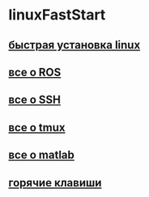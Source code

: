 # linuxFastStart

## [быстрая установка linux](https://github.com/5met4nka/linuxFastStart/blob/main/fastStart.md)

## [все о ROS](https://github.com/5met4nka/linuxFastStart/blob/main/allAboutROS.md)

## [все о SSH](https://github.com/5met4nka/linuxFastStart/blob/main/allAboutSSH.md)

## [все о tmux](https://github.com/5met4nka/linuxFastStart/blob/main/allAboutTmux.md)

## [все о matlab](https://github.com/5met4nka/linuxFastStart/blob/main/allAboutMatlab.md)

## [горячие клавиши](https://github.com/5met4nka/linuxFastStart/blob/main/hotKey.md)